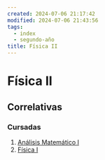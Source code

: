```yaml
---
created: 2024-07-06 21:17:42
modified: 2024-07-06 21:43:56
tags:
  - index
  - segundo-año
title: Física II
---
```


# Física II

## Correlativas

### Cursadas

1. [Análisis Matemático I](Análisis%20Matemático%20I.md)
3. [Física I](Física%20I.md)
